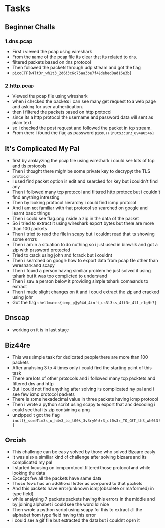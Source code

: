 # Tasks
## Beginner Challs
### 1.dns.pcap
* First i viewed the pcap using wireshark
* From the name of the pcap file its clear that its related to dns.
* filtered packets based on dns protocol
* Then followed the packets through udp stream and got the flag
* ```picoCTF{w4lt3r_wh1t3_2d6d3c6c75aa3be7f42debed8ad16e3b}```
### 2.http.pcap
* Viewed the pcap file using wireshark
* when i checked the packets i can see many get request to a web page and
  asking for user authentication.
* then i filtered the packets based on http protocol
* since its a http protocol the username and password data will sent as plain text.
* so i checked the post request and followed the packet in tcp stream.
* From there i found the flag as password ``picoCTF{n0ts3cur3_894a6546}``
## It's Complicated My Pal
* first by analayzing the pcap file using wireshark i could see lots of tcp and tls protocols
* Then i thought there might be some private key to decrypyt the TLS protocol
* I used find packet option in edit and searched for key but i couldn't find any
* Then i followed many tcp protocol and filtered http protoco but i couldn't find anything intresting
* Then by looking protocol hierarchy i could find icmp protocol 
* And i am not familiar with that protocol so searched on google and learnt basic things
* Then i could see flag.png inside a zip in the data of the packet
* So i tried to extract it using wireshark export bytes but there are more than 100 packets
* Then i tried to read the file in scapy but i couldnt read that its showing some errors
* Then i am in a situation to do nothing so i just used in binwalk and got a zip with password protected
* Tried to crack using john and fcrack but i couldnt
* Then i searched on google how to export data from pcap file other than wireshark and scapy
* Then i found a person having similiar problem he just solved it using tshark but it was too complicted to understand
* Then i saw a person below it providing simple tshark commands to extract
* Then i made slight changes on it and i could extract the zip and cracked using john
* Got the flag ```shellmates{icmp_p@y04d_4in't_us3l3ss_4ft3r_4ll_r1gHt?}```
## Dnscap
* working on it is in last stage 
## Biz44re
* This was simple task for dedicated people there are more than 100 packets
* After analysing 3 to 4 times only i could find the starting point of this task
* There are lots of other protocols and i followed many tcp packtets and filtered dns and http
* But i could not find anything after solving its complicated my pal and i see few icmp protocol packets
* There is some hexadecimal value in three packets having icmp protocol
* Then i wrote a python script using scapy to export that and decoding i could see that its zip containing a png
* unzipped it got the flag ```inctf{_someTim3s_u_h4v3_to_l00k_3v3ryWh3r3_cl0s3r_TO_G3T_th3_wh0l3!}```
## Orcish
* This challenge can be easly solved by those who solved Bizaare easly
* It was also a similiar kind of challenge after solving bizaare and its complicated my pal
* I started focusing on icmp protocol.filtered those protocol and while looking the data
* Excecpt few all the packets have same data 
* Those fews has an additional letter as compared to that packets
* And this packets have error(unknown icmp(obsolete or malformed) in type field)
* while analysing 7 packets packets having this errors in the middle and by joining alphabet i could see the word lol nice
* Then wrote a python script using scapy for this to extract all the alphabet from type field having this error
* i could see a gif file but extracted the data but i couldnt open it 
